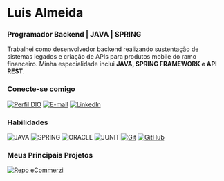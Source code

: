 # Luis Almeida

### Programador Backend | JAVA | SPRING

Trabalhei como desenvolvedor backend realizando sustentação de sistemas legados e criação de APIs para produtos mobile
do ramo financeiro. Minha especialidade inclui **JAVA, SPRING FRAMEWORK e API REST**.

### Conecte-se comigo

[![Perfil DIO](https://img.shields.io/badge/-Meu%20Perfil%20na%20DIO-30A3DC?style=for-the-badge)](https://web.dio.me/users/anjos_luiseduardo/)
[![E-mail](https://img.shields.io/badge/-Email-000?style=for-the-badge&logo=microsoft-outlook&logoColor=E94D5F)](mailto:anjos.luiseduardo@gmail.com)
[![LinkedIn](https://img.shields.io/badge/-LinkedIn-000?style=for-the-badge&logo=linkedin&logoColor=30A3DC)](https://www.linkedin.com/in/devluisalmeida/)

### Habilidades

![JAVA](https://img.shields.io/badge/Java-000?style=for-the-badge&logo=openjdk&logoColor=white)
![SPRING](https://img.shields.io/badge/Spring-000?style=for-the-badge&logo=spring&logoColor=6DB33F)
![ORACLE](https://img.shields.io/badge/oracle-000?style=for-the-badge&logo=Oracle&logoColor=F80000)
![JUNIT](https://img.shields.io/badge/junit5-000?style=for-the-badge&logo=junit5&logoColor=25A162)
[![Git](https://img.shields.io/badge/Git-000?style=for-the-badge&logo=git&logoColor=E94D5F)](https://git-scm.com/doc)
[![GitHub](https://img.shields.io/badge/GitHub-000?style=for-the-badge&logo=github&logoColor=30A3DC)](https://docs.github.com/)

### Meus Principais Projetos

[![Repo eCommerzi](https://github-readme-stats.vercel.app/api/pin/?username=luisalmeida-dev&repo=eCommerzi&bg_color=2D3142&border_color=4f5d75&show_icons=true&icon_color=bfc0c0&title_color=EF8354&text_color=FFF)](https://github.com/elidianaandrade/dio-lab-open-source)